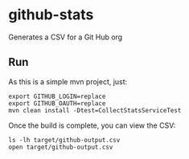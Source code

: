 # github-stats
Generates a CSV for a Git Hub org

## Run
As this is a simple mvn project, just:
```
export GITHUB_LOGIN=replace
export GITHUB_OAUTH=replace
mvn clean install -Dtest=CollectStatsServiceTest
```

Once the build is complete, you can view the CSV:

```
ls -lh target/github-output.csv
open target/github-output.csv
```